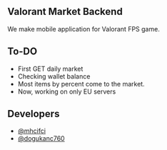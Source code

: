 
## Valorant Market Backend

We make mobile application for Valorant FPS game.



## To-DO

- First GET daily market
- Checking wallet balance
- Most items by percent come to the market.
- Now, working on only EU servers

## Developers

- [@mhcifci](https://www.github.com/mhcifci)
- [@dogukanc760](https://www.github.com/dogukanc760)
